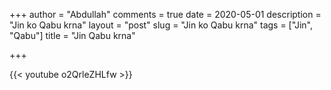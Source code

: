 +++
author = "Abdullah"
comments = true
date = 2020-05-01
description = "Jin ko Qabu krna"
layout = "post"
slug = "Jin ko Qabu krna"
tags = ["Jin", "Qabu"]
title = "Jin Qabu krna"

+++


{{< youtube o2QrleZHLfw >}}
